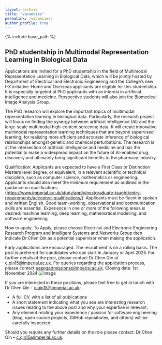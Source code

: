 ```yaml
---
layout: archive
title: "Vacancies"
permalink: /vacancies/
author_profile: true
---
```


{% include base_path %}

PhD studentship in Multimodal Representation Learning in Biological Data
------
Applications are invited for a PhD studentship in the field of Multimodal Representation Learning in Biological Data, which will be jointly hosted by Department of Electrical and Electronic Engineering and the College’s new I-X initiative. Home and Overseas applicants are eligible for this studentship. It is especially targeted at PhD applicants with an interest in artificial intelligence and medicine. Prospective students will also join the Biomedical Image Analysis Group. 

The PhD research will explore the important topics of multimodal representation learning in biological data. Particularly, the research project will focus on finding the synergy between artificial intelligence (AI) and the large-scale multimodal high-content screening data. It will create innovative multimodal representation learning techniques that are beyond supervised learning, for realizing more efficient and accurate inference of biological relationships amongst genetic and chemical perturbations. The research is at the intersection of artificial intelligence and medicine and has the potential to make a widespread impact on the future of AI-enabled drug discovery and ultimately bring significant benefits to the pharmacy industry.

Qualification: Applicants are expected to have a First Class or Distinction Masters level degree, or equivalent, in a relevant scientific or technical discipline, such as computer science, mathematics or engineering. Applicants should also meet the minimum requirement as outlined in the guidance on qualifications (https://www.imperial.ac.uk/study/apply/postgraduate-taught/entry-requirements/accepted-qualifications/). Applicants must be fluent in spoken and written English. Good team-working, observational and communication skills are essential. Experience in one or more of the following areas is desired: machine learning, deep learning, mathematical modelling, and software engineering.

How to apply:  To Apply, please choose Electrical and Electronic Engineering Research Program and Intelligent Systems and Networks Group then indicate Dr Chen Qin as a potential supervisor when making the application. 

Early applications are encouraged. The recruitment is on a rolling basis. The post is preferred for candidates who can start in January or April 2025.  For further details of the post, please contact Dr Chen Qin at c.qin15@imperial.ac.uk. For queries regarding the application process, please contact eeepgadmissions@imperial.ac.uk.
Closing date: 1st November 2024
![image](https://github.com/user-attachments/assets/b51c86ae-4274-483e-9dd1-5ac2699fc78c)


If you are interested in these positions, please feel free to get in touch with Dr Chen Qin - c.qin15@imperial.ac.uk:
- A full CV, with a list of all publications
- A short statement indicating what you see are interesting research issues relating to the above post and why your expertise is relevant.
- Any element relating your experience / passion for software engineering (blog, open source projects, GitHub repositories, and others) will be carefully inspected.

Should you require any further details on the role please contact: Dr Chen Qin – c.qin15@imperial.ac.uk.




